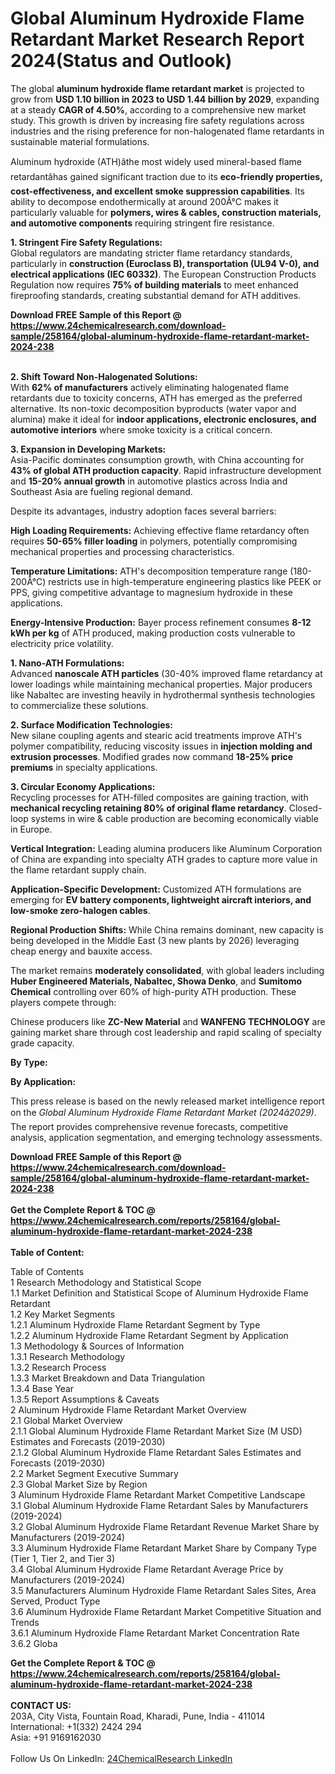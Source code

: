 <h1>Global Aluminum Hydroxide Flame Retardant Market Research Report 2024(Status and Outlook)</h1><p>The global <strong>aluminum hydroxide flame retardant market</strong> is projected to grow from <strong>USD 1.10 billion in 2023 to USD 1.44 billion by 2029</strong>, expanding at a steady <strong>CAGR of 4.50%</strong>, according to a comprehensive new market study. This growth is driven by increasing fire safety regulations across industries and the rising preference for non-halogenated flame retardants in sustainable material formulations.</p><p>Aluminum hydroxide (ATH)âthe most widely used mineral-based flame retardantâhas gained significant traction due to its <strong>eco-friendly properties, cost-effectiveness, and excellent smoke suppression capabilities</strong>. Its ability to decompose endothermically at around 200Â°C makes it particularly valuable for <strong>polymers, wires &amp; cables, construction materials, and automotive components</strong> requiring stringent fire resistance.</p><p><strong>1. Stringent Fire Safety Regulations:</strong><br>
Global regulators are mandating stricter flame retardancy standards, particularly in <strong>construction (Euroclass B), transportation (UL94 V-0), and electrical applications (IEC 60332)</strong>. The European Construction Products Regulation now requires <strong>75% of building materials</strong> to meet enhanced fireproofing standards, creating substantial demand for ATH additives.</p><div><b>Download FREE Sample of this Report @ 
            <a href="https://www.24chemicalresearch.com/download-sample/258164/global-aluminum-hydroxide-flame-retardant-market-2024-238">
            https://www.24chemicalresearch.com/download-sample/258164/global-aluminum-hydroxide-flame-retardant-market-2024-238</a></b></div><br><p><strong>2. Shift Toward Non-Halogenated Solutions:</strong><br>
With <strong>62% of manufacturers</strong> actively eliminating halogenated flame retardants due to toxicity concerns, ATH has emerged as the preferred alternative. Its non-toxic decomposition byproducts (water vapor and alumina) make it ideal for <strong>indoor applications, electronic enclosures, and automotive interiors</strong> where smoke toxicity is a critical concern.</p><p><strong>3. Expansion in Developing Markets:</strong><br>
Asia-Pacific dominates consumption growth, with China accounting for <strong>43% of global ATH production capacity</strong>. Rapid infrastructure development and <strong>15-20% annual growth</strong> in automotive plastics across India and Southeast Asia are fueling regional demand.</p><p>Despite its advantages, industry adoption faces several barriers:</p><p><strong>High Loading Requirements:</strong> Achieving effective flame retardancy often requires <strong>50-65% filler loading</strong> in polymers, potentially compromising mechanical properties and processing characteristics.</p><p><strong>Temperature Limitations:</strong> ATH's decomposition temperature range (180-200Â°C) restricts use in high-temperature engineering plastics like PEEK or PPS, giving competitive advantage to magnesium hydroxide in these applications.</p><p><strong>Energy-Intensive Production:</strong> Bayer process refinement consumes <strong>8-12 kWh per kg</strong> of ATH produced, making production costs vulnerable to electricity price volatility.</p><p><strong>1. Nano-ATH Formulations:</strong><br>
Advanced <strong>nanoscale ATH particles</strong> (30-40% improved flame retardancy at lower loadings while maintaining mechanical properties. Major producers like Nabaltec are investing heavily in hydrothermal synthesis technologies to commercialize these solutions.</p><p><strong>2. Surface Modification Technologies:</strong><br>
New silane coupling agents and stearic acid treatments improve ATH's polymer compatibility, reducing viscosity issues in <strong>injection molding and extrusion processes</strong>. Modified grades now command <strong>18-25% price premiums</strong> in specialty applications.</p><p><strong>3. Circular Economy Applications:</strong><br>
Recycling processes for ATH-filled composites are gaining traction, with <strong>mechanical recycling retaining 80% of original flame retardancy</strong>. Closed-loop systems in wire &amp; cable production are becoming economically viable in Europe.</p><p><strong>Vertical Integration:</strong> Leading alumina producers like Aluminum Corporation of China are expanding into specialty ATH grades to capture more value in the flame retardant supply chain.</p><p><strong>Application-Specific Development:</strong> Customized ATH formulations are emerging for <strong>EV battery components, lightweight aircraft interiors, and low-smoke zero-halogen cables</strong>.</p><p><strong>Regional Production Shifts:</strong> While China remains dominant, new capacity is being developed in the Middle East (3 new plants by 2026) leveraging cheap energy and bauxite access.</p><p>The market remains <strong>moderately consolidated</strong>, with global leaders including <strong>Huber Engineered Materials, Nabaltec, Showa Denko</strong>, and <strong>Sumitomo Chemical</strong> controlling over 60% of high-purity ATH production. These players compete through:</p><p>Chinese producers like <strong>ZC-New Material</strong> and <strong>WANFENG TECHNOLOGY</strong> are gaining market share through cost leadership and rapid scaling of specialty grade capacity.</p><p><strong>By Type:</strong></p><p><strong>By Application:</strong></p><p>This press release is based on the newly released market intelligence report on the <em>Global Aluminum Hydroxide Flame Retardant Market (2024â2029)</em>. The report provides comprehensive revenue forecasts, competitive analysis, application segmentation, and emerging technology assessments.</p><div><b>Download FREE Sample of this Report @ 
            <a href="https://www.24chemicalresearch.com/download-sample/258164/global-aluminum-hydroxide-flame-retardant-market-2024-238">
            https://www.24chemicalresearch.com/download-sample/258164/global-aluminum-hydroxide-flame-retardant-market-2024-238</a></b></div><br><div><b>Get the Complete Report & TOC @ 
            <a href="https://www.24chemicalresearch.com/reports/258164/global-aluminum-hydroxide-flame-retardant-market-2024-238">
            https://www.24chemicalresearch.com/reports/258164/global-aluminum-hydroxide-flame-retardant-market-2024-238</a></b></div><br>
            <b>Table of Content:</b><p>Table of Contents<br />
1 Research Methodology and Statistical Scope<br />
1.1 Market Definition and Statistical Scope of Aluminum Hydroxide Flame Retardant<br />
1.2 Key Market Segments<br />
1.2.1 Aluminum Hydroxide Flame Retardant Segment by Type<br />
1.2.2 Aluminum Hydroxide Flame Retardant Segment by Application<br />
1.3 Methodology & Sources of Information<br />
1.3.1 Research Methodology<br />
1.3.2 Research Process<br />
1.3.3 Market Breakdown and Data Triangulation<br />
1.3.4 Base Year<br />
1.3.5 Report Assumptions & Caveats<br />
2 Aluminum Hydroxide Flame Retardant Market Overview<br />
2.1 Global Market Overview<br />
2.1.1 Global Aluminum Hydroxide Flame Retardant Market Size (M USD) Estimates and Forecasts (2019-2030)<br />
2.1.2 Global Aluminum Hydroxide Flame Retardant Sales Estimates and Forecasts (2019-2030)<br />
2.2 Market Segment Executive Summary<br />
2.3 Global Market Size by Region<br />
3 Aluminum Hydroxide Flame Retardant Market Competitive Landscape<br />
3.1 Global Aluminum Hydroxide Flame Retardant Sales by Manufacturers (2019-2024)<br />
3.2 Global Aluminum Hydroxide Flame Retardant Revenue Market Share by Manufacturers (2019-2024)<br />
3.3 Aluminum Hydroxide Flame Retardant Market Share by Company Type (Tier 1, Tier 2, and Tier 3)<br />
3.4 Global Aluminum Hydroxide Flame Retardant Average Price by Manufacturers (2019-2024)<br />
3.5 Manufacturers Aluminum Hydroxide Flame Retardant Sales Sites, Area Served, Product Type<br />
3.6 Aluminum Hydroxide Flame Retardant Market Competitive Situation and Trends<br />
3.6.1 Aluminum Hydroxide Flame Retardant Market Concentration Rate<br />
3.6.2 Globa</p><div><b>Get the Complete Report & TOC @ 
            <a href="https://www.24chemicalresearch.com/reports/258164/global-aluminum-hydroxide-flame-retardant-market-2024-238">
            https://www.24chemicalresearch.com/reports/258164/global-aluminum-hydroxide-flame-retardant-market-2024-238</a></b></div><br><b>CONTACT US:</b><br>
            203A, City Vista, Fountain Road, Kharadi, Pune, India - 411014<br>
            International: +1(332) 2424 294<br>
            Asia: +91 9169162030 <br><br>
            Follow Us On LinkedIn: <a href="https://www.linkedin.com/company/24chemicalresearch/">24ChemicalResearch LinkedIn</a>
